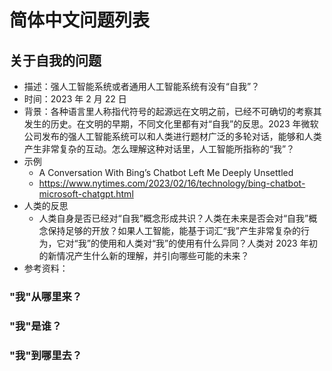 # 简体中文问题列表

## 关于自我的问题

* 描述：强人工智能系统或者通用人工智能系统有没有“自我”？
* 时间：2023 年 2 月 22 日
* 背景：各种语言里人称指代符号的起源远在文明之前，已经不可确切的考察其发生的历史。在文明的早期，不同文化里都有对“自我”的反思。2023 年微软公司发布的强人工智能系统可以和人类进行题材广泛的多轮对话，能够和人类产生非常复杂的互动。怎么理解这种对话里，人工智能所指称的“我”？
* 示例
    * A Conversation With Bing’s Chatbot Left Me Deeply Unsettled
    * https://www.nytimes.com/2023/02/16/technology/bing-chatbot-microsoft-chatgpt.html
* 人类的反思
    * 人类自身是否已经对“自我”概念形成共识？人类在未来是否会对“自我”概念保持足够的开放？如果人工智能，能基于词汇“我”产生非常复杂的行为，它对“我”的使用和人类对“我”的使用有什么异同？人类对 2023 年初的新情况产生什么新的理解，并引向哪些可能的未来？
* 参考资料：

### "我"从哪里来？

### "我"是谁？

### "我"到哪里去？



